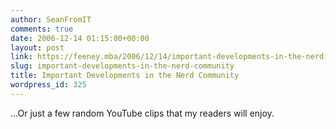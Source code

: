 ```yaml
---
author: SeanFromIT
comments: true
date: 2006-12-14 01:15:00+00:00
layout: post
link: https://feeney.mba/2006/12/14/important-developments-in-the-nerd-community/
slug: important-developments-in-the-nerd-community
title: Important Developments in the Nerd Community
wordpress_id: 325
---
```


...Or just a few random YouTube clips that my readers will enjoy.  
  
  
  


